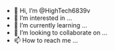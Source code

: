 - 👋 Hi, I’m @HighTech6839v
- 👀 I’m interested in ...
- 🌱 I’m currently learning ...
- 💞️ I’m looking to collaborate on ...
- 📫 How to reach me ...

<!---
HighTech6839v/HighTech6839v is a ✨ special ✨ repository because its `README.md` (this file) appears on your GitHub profile.
You can click the Preview link to take a look at your changes.
--->
